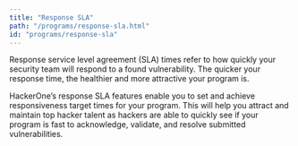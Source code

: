 ```yaml
---
title: "Response SLA"
path: "/programs/response-sla.html"
id: "programs/response-sla"
---
```


Response service level agreement (SLA) times refer to how quickly your security team will respond to a found vulnerability. The quicker your response time, the healthier and more attractive your program is. 

HackerOne’s response SLA features enable you to set and achieve responsiveness target times for your program. This will help you attract and maintain top hacker talent as hackers are able to quickly see if your program is fast to acknowledge, validate, and resolve submitted vulnerabilities.
